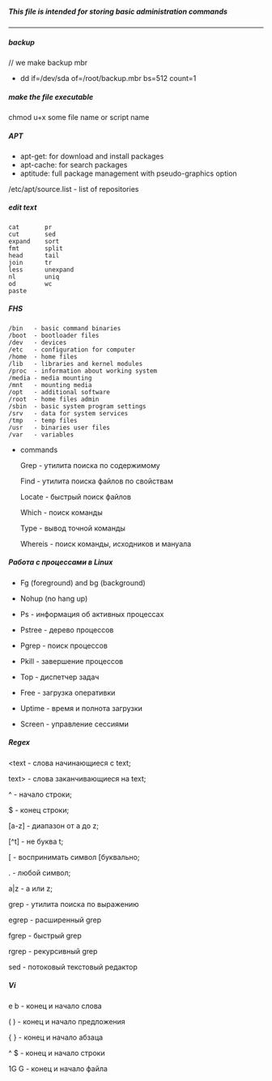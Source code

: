 ##### This file is intended for storing basic administration commands
___________________
##### backup
   // we make backup mbr
 
  * dd if=/dev/sda of=/root/backup.mbr bs=512 count=1

##### make the file executable
   chmod u+x some file name or script name
 
##### APT
 
  * apt-get: for download and install packages
  * apt-cache: for search packages
  * aptitude: full package management with pseudo-graphics option
 
   /etc/apt/source.list - list of repositories
   
##### edit text
    cat       pr
    cut       sed
    expand    sort
    fmt       split
    head      tail
    join      tr
    less      unexpand
    nl        uniq
    od        wc
    paste
##### FHS    
    /bin   - basic command binaries
    /boot  - bootloader files
    /dev   - devices
    /etc   - configuration for computer
    /home  - home files
    /lib   - libraries and kernel modules
    /proc  - information about working system
    /media - media mounting
    /mnt   - mounting media
    /opt   - additional software
    /root  - home files admin
    /sbin  - basic system program settings
    /srv   - data for system services
    /tmp   - temp files
    /usr   - binaries user files
    /var   - variables
 + commands
 
    Grep    - утилита поиска по содержимому
 
    Find    - утилита поиска файлов по свойствам
 
    Locate  - быстрый поиск файлов
 
    Which   - поиск команды
 
    Type    - вывод точной команды
 
    Whereis - поиск команды, исходников и мануала
##### Работа с процессами в Linux
 * Fg (foreground) and bg (background)
 * Nohup (no hang up) 
 
 * Ps     - информация об активных процессах
 * Pstree - дерево процессов
 * Pgrep  - поиск процессов
 * Pkill  - завершение процессов
 * Top    - диспетчер задач
 * Free   - загрузка оперативки
 * Uptime - время и полнота загрузки
 * Screen - управление сессиями   
##### Regex

   \<text - слова начинающиеся с text;
   
   text\> - слова заканчивающиеся на text;
   
   ^      - начало строки;
   
   $ - конец строки;
   
   [a-z] - диапазон от a до z;
   
   [^t] - не буква t;
   
   \[ - воспринимать символ [буквально;
   
   . - любой символ;
   
   a|z - a или z;
   
   grep - утилита поиска по выражению
   
   egrep - расширенный grep
   
   fgrep - быстрый grep
   
   rgrep - рекурсивный grep
   
   sed - потоковый текстовый редактор
##### Vi

   e b - конец и начало слова
   
   ( ) - конец и начало предложения
   
   { } - конец и начало абзаца
   
   ^ $ - конец и начало строки
   
   1G G - конец и начало файла
   
   
 